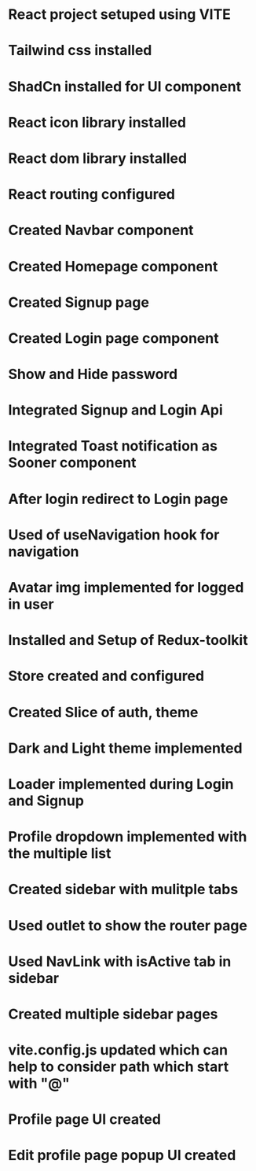 # React project setuped using VITE
# Tailwind css installed
# ShadCn installed for UI component
# React icon library installed
# React dom library installed
# React routing configured
# Created Navbar component
# Created Homepage component
# Created Signup page
# Created Login page component
# Show and Hide password
# Integrated Signup and Login Api
# Integrated Toast notification as Sooner component
# After login redirect to Login page
# Used of useNavigation hook for navigation
# Avatar img implemented for logged in user
# Installed and Setup of Redux-toolkit
# Store created and configured
# Created Slice of auth, theme
# Dark and Light theme implemented
# Loader implemented during Login and Signup
# Profile dropdown implemented with the multiple list
# Created sidebar with mulitple tabs
# Used outlet to show the router page
# Used NavLink with isActive tab in sidebar
# Created multiple sidebar pages
# vite.config.js updated which can help to consider path which start with "@"
# Profile page UI created
# Edit profile page popup UI created
